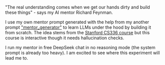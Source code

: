 "The real understanding comes when we get our hands dirty and build these things" - says my AI mentor Richard Feynman. 

I use my own mentor prompt generated with the help from my another prompt ["mentor_generator"](https://github.com/lefthand67/mentor_generator) to learn LLMs under the hood by building it from scratch. The idea stems from the [Stanford CS336 course](https://www.youtube.com/playlist?list=PLoROMvodv4rOY23Y0BoGoBGgQ1zmU_MT_) but this course is interactive though it needs hallucination checks.

I run my mentor in free DeepSeek chat in no reasoning mode (the system prompt is already too heavy). I am excited to see where this experiment will lead me to.
